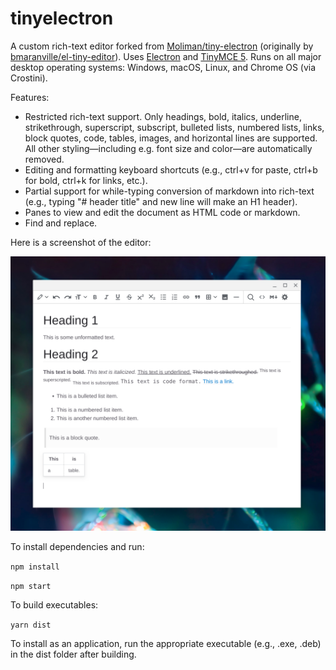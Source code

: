 # tinyelectron

A custom rich-text editor forked from [Moliman/tiny-electron](https://github.com/Moliman/tiny-electron) (originally by [bmaranville/el-tiny-editor](https://github.com/bmaranville/el-tiny-editor)). Uses [Electron](https://www.electronjs.org/) and [TinyMCE 5](https://github.com/tinymce/tinymce). Runs on all major desktop operating systems: Windows, macOS, Linux, and Chrome OS (via Crostini).

Features:

* Restricted rich-text support. Only headings, bold, italics, underline, strikethrough, superscript, subscript, bulleted lists, numbered lists, links, block quotes, code, tables, images, and horizontal lines are supported. All other styling—including e.g. font size and color—are automatically removed.
* Editing and formatting keyboard shortcuts (e.g., ctrl+v for paste, ctrl+b for bold, ctrl+k for links, etc.).
* Partial support for while-typing conversion of markdown into rich-text (e.g., typing "# header title" and new line will make an H1 header).
* Panes to view and edit the document as HTML code or markdown.
* Find and replace.

Here is a screenshot of the editor:

[![](screenshot.png)](screenshot.png?raw=true)

To install dependencies and run:

`npm install`

`npm start`

To build executables:

`yarn dist`

To install as an application, run the appropriate executable (e.g., .exe, .deb) in the dist folder after building.

